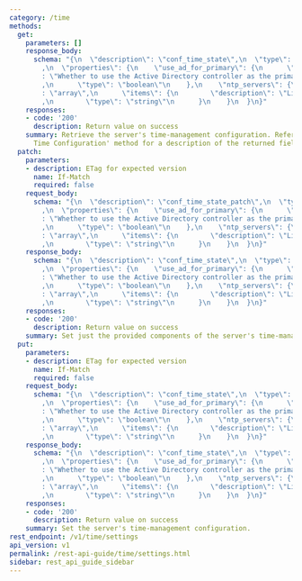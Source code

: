 ```yaml
---
category: /time
methods:
  get:
    parameters: []
    response_body:
      schema: "{\n  \"description\": \"conf_time_state\",\n  \"type\": \"object\"\
        ,\n  \"properties\": {\n    \"use_ad_for_primary\": {\n      \"description\"\
        : \"Whether to use the Active Directory controller as the primary NTP server\"\
        ,\n      \"type\": \"boolean\"\n    },\n    \"ntp_servers\": {\n      \"type\"\
        : \"array\",\n      \"items\": {\n        \"description\": \"List of NTP servers\"\
        ,\n        \"type\": \"string\"\n      }\n    }\n  }\n}"
    responses:
    - code: '200'
      description: Return value on success
    summary: Retrieve the server's time-management configuration. Refer to the 'Set
      Time Configuration' method for a description of the returned fields.
  patch:
    parameters:
    - description: ETag for expected version
      name: If-Match
      required: false
    request_body:
      schema: "{\n  \"description\": \"conf_time_state_patch\",\n  \"type\": \"object\"\
        ,\n  \"properties\": {\n    \"use_ad_for_primary\": {\n      \"description\"\
        : \"Whether to use the Active Directory controller as the primary NTP server\"\
        ,\n      \"type\": \"boolean\"\n    },\n    \"ntp_servers\": {\n      \"type\"\
        : \"array\",\n      \"items\": {\n        \"description\": \"List of NTP servers\"\
        ,\n        \"type\": \"string\"\n      }\n    }\n  }\n}"
    response_body:
      schema: "{\n  \"description\": \"conf_time_state\",\n  \"type\": \"object\"\
        ,\n  \"properties\": {\n    \"use_ad_for_primary\": {\n      \"description\"\
        : \"Whether to use the Active Directory controller as the primary NTP server\"\
        ,\n      \"type\": \"boolean\"\n    },\n    \"ntp_servers\": {\n      \"type\"\
        : \"array\",\n      \"items\": {\n        \"description\": \"List of NTP servers\"\
        ,\n        \"type\": \"string\"\n      }\n    }\n  }\n}"
    responses:
    - code: '200'
      description: Return value on success
    summary: Set just the provided components of the server's time-management configuration.
  put:
    parameters:
    - description: ETag for expected version
      name: If-Match
      required: false
    request_body:
      schema: "{\n  \"description\": \"conf_time_state\",\n  \"type\": \"object\"\
        ,\n  \"properties\": {\n    \"use_ad_for_primary\": {\n      \"description\"\
        : \"Whether to use the Active Directory controller as the primary NTP server\"\
        ,\n      \"type\": \"boolean\"\n    },\n    \"ntp_servers\": {\n      \"type\"\
        : \"array\",\n      \"items\": {\n        \"description\": \"List of NTP servers\"\
        ,\n        \"type\": \"string\"\n      }\n    }\n  }\n}"
    response_body:
      schema: "{\n  \"description\": \"conf_time_state\",\n  \"type\": \"object\"\
        ,\n  \"properties\": {\n    \"use_ad_for_primary\": {\n      \"description\"\
        : \"Whether to use the Active Directory controller as the primary NTP server\"\
        ,\n      \"type\": \"boolean\"\n    },\n    \"ntp_servers\": {\n      \"type\"\
        : \"array\",\n      \"items\": {\n        \"description\": \"List of NTP servers\"\
        ,\n        \"type\": \"string\"\n      }\n    }\n  }\n}"
    responses:
    - code: '200'
      description: Return value on success
    summary: Set the server's time-management configuration.
rest_endpoint: /v1/time/settings
api_version: v1
permalink: /rest-api-guide/time/settings.html
sidebar: rest_api_guide_sidebar
---
```

